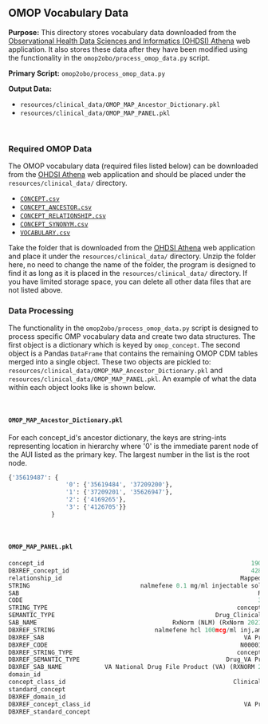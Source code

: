 
## OMOP Vocabulary Data  

**Purpose:** This directory stores vocabulary data downloaded from the [Observational Health Data Sciences and Informatics
(OHDSI) Athena](https://athena.ohdsi.org/) web application. It also stores these data after they have been modified using
the functionality in the `omop2obo/process_omop_data.py` script.

**Primary Script:** `omop2obo/process_omop_data.py`  

**Output Data:**  
- `resources/clinical_data/OMOP_MAP_Ancestor_Dictionary.pkl`  
- `resources/clinical_data/OMOP_MAP_PANEL.pkl`  

 
<br>

### Required OMOP Data  
The OMOP vocabulary data (required files listed below) can be downloaded from the [OHDSI Athena](https://athena.ohdsi.org/)
web application and should be placed under the `resources/clinical_data/` directory.
  - [`CONCEPT.csv`](https://github.com/chop-dbhi/data-models/blob/master/omop/v5/definitions/concept.csv)   
  - [`CONCEPT_ANCESTOR.csv`](https://github.com/chop-dbhi/data-models/blob/master/omop/v5/definitions/concept_ancestor.csv)   
  - [`CONCEPT_RELATIONSHIP.csv`](https://github.com/chop-dbhi/data-models/blob/master/omop/v5/definitions/concept_relationship.csv)   
  - [`CONCEPT_SYNONYM.csv`](https://github.com/chop-dbhi/data-models/blob/master/omop/v5/definitions/concept_synonym.csv)   
  - [`VOCABULARY.csv`](https://github.com/chop-dbhi/data-models/blob/master/omop/v5/definitions/vocabulary.csv)  

Take the folder that is downloaded from the [OHDSI Athena](https://athena.ohdsi.org/) web application and place it under
the `resources/clinical_data/` directory. Unzip the folder here, no need to change the name of the folder, the program
is designed to find it as long as it is placed in the `resources/clinical_data/` directory. If you have limited storage
space, you can delete all other data files that are not listed above.  

### Data Processing  
The functionality in the `omop2obo/process_omop_data.py` script is designed to process specific OMP vocabulary data and
create two data structures. The first object is a dictionary which is keyed by `omop_concept`. The second object is a
Pandas `DataFrame` that contains the remaining OMOP CDM tables merged into a single object. These two objects are
pickled to: `resources/clinical_data/OMOP_MAP_Ancestor_Dictionary.pkl` and `resources/clinical_data/OMOP_MAP_PANEL.pkl`.
An example of what the data within each object looks like is shown below.  

<br>

#### `OMOP_MAP_Ancestor_Dictionary.pkl`  
For each concept_id's ancestor dictionary, the keys are string-ints representing location in hierarchy where '0' is the
immediate parent node of the AUI listed as the primary key. The largest number in the list is the root node.
```python
{'35619487': {
                '0': {'35619484', '37209200'},
                '1': {'37209201', '35626947'},
                '2': {'4169265'},
                '3': {'4126705'}}
            }
```

<br>

#### `OMOP_MAP_PANEL.pkl`
```python
concept_id                                                          19014160
DBXREF_concept_id                                                   42857709
relationship_id                                                  Mapped from
STRING                               nalmefene 0.1 mg/ml injectable solution
SAB                                                                   RxNorm
CODE                                                                  314133
STRING_TYPE                                                     concept_name
SEMANTIC_TYPE                                             Drug_Clinical Drug
SAB_NAME                                      RxNorm (NLM) (RxNorm 20210802)
DBXREF_STRING                            nalmefene hcl 100mcg/ml inj,amp,1ml
DBXREF_SAB                                                        VA Product
DBXREF_CODE                                                      N0000160670
DBXREF_STRING_TYPE                                              concept_name
DBXREF_SEMANTIC_TYPE                                         Drug_VA Product
DBXREF_SAB_NAME            VA National Drug File Product (VA) (RXNORM 201...
domain_id                                                               Drug
concept_class_id                                               Clinical Drug
standard_concept                                                           S
DBXREF_domain_id                                                        Drug
DBXREF_concept_class_id                                           VA Product
DBXREF_standard_concept                                                 None
```
